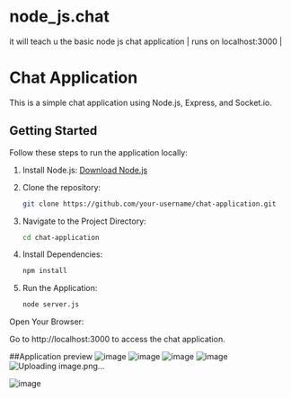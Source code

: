 # node_js.chat
it will teach u the basic node js chat application | runs on localhost:3000 | 


# Chat Application

This is a simple chat application using Node.js, Express, and Socket.io.

## Getting Started

Follow these steps to run the application locally:

1. Install Node.js: [Download Node.js](https://nodejs.org/)

2. Clone the repository:

   ```bash
   git clone https://github.com/your-username/chat-application.git

3. Navigate to the Project Directory:
   ```bash
   cd chat-application
4. Install Dependencies:
   ```bash
   npm install
5. Run the Application:
   ```bash
   node server.js

Open Your Browser:

Go to http://localhost:3000 to access the chat application.

##Application preview 
![image](https://github.com/PraneetBose/node_js.chat/assets/94593299/15d7f39d-fb12-4fe3-9f75-8a14ae3115c9)
![image](https://github.com/PraneetBose/node_js.chat/assets/94593299/42d24e6c-ba53-4675-b97b-70c332e7c0dc)
![image](https://github.com/PraneetBose/node_js.chat/assets/94593299/4e3d0470-097c-484a-b660-c8f4cfb3a496)
![image](https://github.com/PraneetBose/node_js.chat/assets/94593299/ebae6ff5-2c18-41a8-8779-260d92f0b590)
![Uploading image.png…]()

![image](https://github.com/PraneetBose/node_js.chat/assets/94593299/6dd6f09d-9235-4062-8fba-5ab363091d1b)




